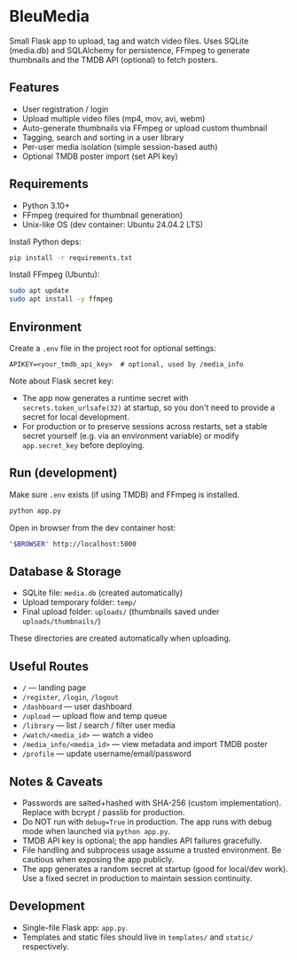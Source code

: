 # BleuMedia

Small Flask app to upload, tag and watch video files. Uses SQLite (media.db) and SQLAlchemy for persistence, FFmpeg to generate thumbnails and the TMDB API (optional) to fetch posters.

## Features
- User registration / login
- Upload multiple video files (mp4, mov, avi, webm)
- Auto-generate thumbnails via FFmpeg or upload custom thumbnail
- Tagging, search and sorting in a user library
- Per-user media isolation (simple session-based auth)
- Optional TMDB poster import (set API key)

## Requirements
- Python 3.10+
- FFmpeg (required for thumbnail generation)
- Unix-like OS (dev container: Ubuntu 24.04.2 LTS)

Install Python deps:
```sh
pip install -r requirements.txt
```

Install FFmpeg (Ubuntu):
```sh
sudo apt update
sudo apt install -y ffmpeg
```

## Environment
Create a `.env` file in the project root for optional settings:

```
APIKEY=<your_tmdb_api_key>  # optional, used by /media_info
```

Note about Flask secret key:
- The app now generates a runtime secret with `secrets.token_urlsafe(32)` at startup, so you don't need to provide a secret for local development.
- For production or to preserve sessions across restarts, set a stable secret yourself (e.g. via an environment variable) or modify `app.secret_key` before deploying.

## Run (development)
Make sure `.env` exists (if using TMDB) and FFmpeg is installed.

```sh
python app.py
```

Open in browser from the dev container host:
```sh
"$BROWSER" http://localhost:5000
```

## Database & Storage
- SQLite file: `media.db` (created automatically)
- Upload temporary folder: `temp/`
- Final upload folder: `uploads/` (thumbnails saved under `uploads/thumbnails/`)

These directories are created automatically when uploading.

## Useful Routes
- `/` — landing page
- `/register`, `/login`, `/logout`
- `/dashboard` — user dashboard
- `/upload` — upload flow and temp queue
- `/library` — list / search / filter user media
- `/watch/<media_id>` — watch a video
- `/media_info/<media_id>` — view metadata and import TMDB poster
- `/profile` — update username/email/password

## Notes & Caveats
- Passwords are salted+hashed with SHA-256 (custom implementation). Replace with bcrypt / passlib for production.
- Do NOT run with `debug=True` in production. The app runs with debug mode when launched via `python app.py`.
- TMDB API key is optional; the app handles API failures gracefully.
- File handling and subprocess usage assume a trusted environment. Be cautious when exposing the app publicly.
- The app generates a random secret at startup (good for local/dev work). Use a fixed secret in production to maintain session continuity.

## Development
- Single-file Flask app: `app.py`.
- Templates and static files should live in `templates/` and `static/` respectively.